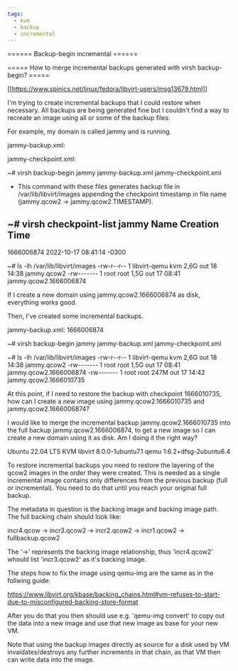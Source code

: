 ```yaml
---
tags:
  - kvm
  - backup
  - incremental
---
```






====== Backup-begin incremental ======
 

===== How to merge incremental backups generated with virsh backup-begin? =====

[[https://www.spinics.net/linux/fedora/libvirt-users/msg13679.html]]

I'm trying to create incremental backups that I could restore when necessary. All backups are being generated fine but I couldn't find a way to recreate an image using all or some of the backup files.

For example, my domain is called jammy and is running.

  jammy-backup.xml:
  
  <domainbackup>
    <incremental></incremental>
  </domainbackup>

  jammy-checkpoint.xml:
  
  <domaincheckpoint>
    <disks>
      <disk name="vda" checkpoint="bitmap"/>
    </disks>
  </domaincheckpoint>

~# virsh backup-begin jammy jammy-backup.xml jammy-checkpoint.xml

* This command with these files generates backup file in /var/lib/libvirt/images appending the checkpoint timestamp in file name (jammy.qcow2 -> jammy.qcow2.TIMESTAMP).

~# virsh checkpoint-list jammy
 Name         Creation Time
-----------------------------------------
 1666006874   2022-10-17 08:41:14 -0300
 
~# ls -lh /var/lib/libvirt/images
-rw-r--r-- 1 libvirt-qemu kvm  2,6G out 18 14:38 jammy.qcow2
-rw------- 1 root root         1,5G out 17 08:41 jammy.qcow2.1666006874

If I create a new domain using jammy.qcow2.1666006874 as disk, everything works good.

Then, I've created some incremental backups.

jammy-backup.xml:
<domainbackup>
  <incremental>1666006874</incremental>
</domainbackup>

~# virsh backup-begin jammy jammy-backup.xml jammy-checkpoint.xml

~# ls -lh /var/lib/libvirt/images
-rw-r--r-- 1 libvirt-qemu kvm  2,6G out 18 14:38 jammy.qcow2
-rw------- 1 root root         1,5G out 17 08:41 jammy.qcow2.1666006874
-rw------- 1 root root         247M out 17 14:42 jammy.qcow2.1666010735

At this point, if I need to restore the backup with checkpoint 1666010735, how can I create a new image using jammy.qcow2.1666010735 and jammy.qcow2.1666006874? 

I would like to merge the incremental backup jammy.qcow2.1666010735 into the full backup jammy.qcow2.1666006874, to get a new image so I can create a new domain using it as disk. Am I doing it the right way?

Ubuntu 22.04 LTS
KVM
libvirt 8.0.0-1ubuntu7.1
qemu 1:6.2+dfsg-2ubuntu6.4

To restore incremental backups you need to restore the layering of the
qcow2 images in the order they were created. This is needed as a single
incremental image contains only differences from the previous backup
(full or incremental). You need to do that until you reach your original
full backup.

The metadata in question is the backing image and backing image path.
The full backing chain should look like:

incr4.qcow -> incr3.qcow2 -> incr2.qcow2 -> incr1.qcow2 -> fullbackup.qcow2

The '->' represents the backing image relationship, thus 'incr4.qcow2'
whould list 'incr3.qcow2' as it's backing image.

The steps how to fix the image using qemu-img are the same as in the
follwing guide:

https://www.libvirt.org/kbase/backing_chains.html#vm-refuses-to-start-due-to-misconfigured-backing-store-format

After you do that you then should use e.g. 'qemu-img convert' to copy
out the data into a new image and use that new image as base for your
new VM.

Note that using the backup images directly as source for a disk used by
VM invaidates/destroys any further increments in that chain, as that VM
then can write data into the image.